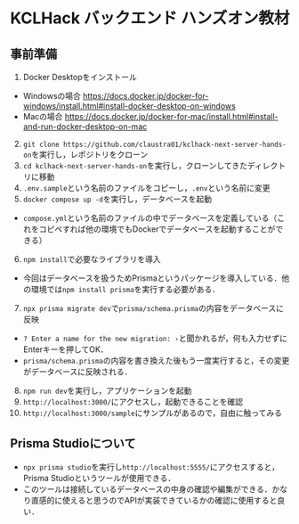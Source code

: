 # KCLHack バックエンド ハンズオン教材

## 事前準備
1. Docker Desktopをインストール
- Windowsの場合 https://docs.docker.jp/docker-for-windows/install.html#install-docker-desktop-on-windows
- Macの場合 https://docs.docker.jp/docker-for-mac/install.html#install-and-run-docker-desktop-on-mac
2. `git clone https://github.com/claustra01/kclhack-next-server-hands-on`を実行し，レポジトリをクローン
3. `cd kclhack-next-server-hands-on`を実行し，クローンしてきたディレクトリに移動
4. `.env.sample`という名前のファイルをコピーし，`.env`という名前に変更
5. `docker compose up -d`を実行し，データベースを起動
- `compose.yml`という名前のファイルの中でデータベースを定義している（これをコピペすれば他の環境でもDockerでデータベースを起動することができる）
6. `npm install`で必要なライブラリを導入
- 今回はデータベースを扱うためPrismaというパッケージを導入している．他の環境では`npm install prisma`を実行する必要がある．
7. `npx prisma migrate dev`で`prisma/schema.prisma`の内容をデータベースに反映
- `? Enter a name for the new migration: ›`と聞かれるが，何も入力せずにEnterキーを押してOK．
- `prisma/schema.prisma`の内容を書き換えた後もう一度実行すると，その変更がデータベースに反映される．
8. `npm run dev`を実行し，アプリケーションを起動
9. `http://localhost:3000/`にアクセスし，起動できることを確認
10. `http://localhost:3000/sample`にサンプルがあるので，自由に触ってみる

## Prisma Studioについて
- `npx prisma studio`を実行し`http://localhost:5555/`にアクセスすると，Prisma Studioというツールが使用できる．
- このツールは接続しているデータベースの中身の確認や編集ができる．かなり直感的に使えると思うのでAPIが実装できているかの確認に使用すると良い．